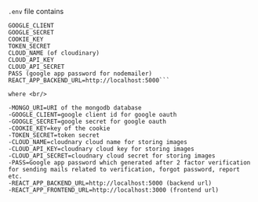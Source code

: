 ```.env``` file contains <br/>
```MONGO_URI <br/>
GOOGLE_CLIENT
GOOGLE_SECRET
COOKIE_KEY
TOKEN_SECRET
CLOUD_NAME (of cloudinary)
CLOUD_API_KEY
CLOUD_API_SECRET 
PASS (google app password for nodemailer)
REACT_APP_BACKEND_URL=http://localhost:5000```

where <br/>

-MONGO_URI=URI of the mongodb database
-GOOGLE_CLIENT=google client id for google oauth
-GOOGLE_SECRET=google secret for google oauth
-COOKIE_KEY=key of the cookie
-TOKEN_SECRET=token secret
-CLOUD_NAME=cloudnary cloud name for storing images
-CLOUD_API_KEY=cloudnary cloud key for storing images
-CLOUD_API_SECRET=cloudnary cloud secret for storing images
-PASS=Google app password which generated after 2 factor verification for sending mails related to verification, forgot password, report etc.
-REACT_APP_BACKEND_URL=http://localhost:5000 (backend url)
-REACT_APP_FRONTEND_URL=http://localhost:3000 (frontend url)
